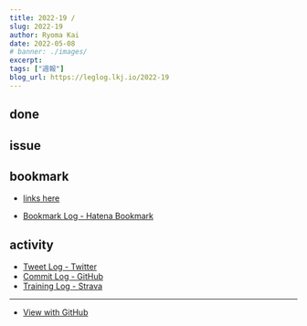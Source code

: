 ```yaml
---
title: 2022-19 / 
slug: 2022-19
author: Ryoma Kai
date: 2022-05-08
# banner: ./images/
excerpt: 
tags: ["週報"]
blog_url: https://leglog.lkj.io/2022-19
---
```


<!--greeting here-->

## done

### 

## issue

### 

## bookmark

- [links here]()


- [Bookmark Log - Hatena Bookmark](https://b.hatena.ne.jp/Ryo_K/bookmark)

## activity

<Tweet tweetLink="" />
<Instagram instagramId="" />
<YouTube youTubeId="" />

- [Tweet Log - Twitter](https://twitter.com/search?q=(from%3Alegnoh)%20until%3A2022-05-08%20since%3A2022-05-02%20-filter%3Areplies&src=typed_query)
- [Commit Log - GitHub](https://github.com/legnoh?tab=overview&from=2022-05-02&to=2022-05-08)
- [Training Log - Strava](https://www.strava.com/athletes/47349424/training/log)

----

- [View with GitHub](https://github.com/legnoh/leglog/blob/master/content/posts/202x/2022/19/index.md)
